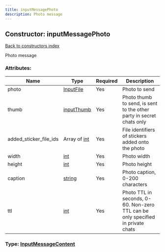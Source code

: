 ```yaml
---
title: inputMessagePhoto
description: Photo message
---
```

## Constructor: inputMessagePhoto  
[Back to constructors index](index.md)



Photo message

### Attributes:

| Name     |    Type       | Required | Description |
|----------|---------------|----------|-------------|
|photo|[InputFile](../types/InputFile.md) | Yes|Photo to send|
|thumb|[inputThumb](../constructors/inputThumb.md) | Yes|Photo thumb to send, is sent to the other party in secret chats only|
|added\_sticker\_file\_ids|Array of [int](../types/int.md) | Yes|File identifiers of stickers added onto the photo|
|width|[int](../types/int.md) | Yes|Photo width|
|height|[int](../types/int.md) | Yes|Photo height|
|caption|[string](../types/string.md) | Yes|Photo caption, 0-200 characters|
|ttl|[int](../types/int.md) | Yes|Photo TTL in seconds, 0-60. Non-zero TTL can be only specified in private chats|



### Type: [InputMessageContent](../types/InputMessageContent.md)


